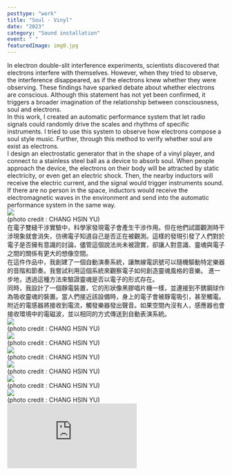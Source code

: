 ```yaml
---
posttype: "work"
title: "Soul - Vinyl"
date: "2023"
category: "Sound installation"
event: " "
featuredImage: img0.jpg
---
```

  <div class="box">
      <div class="dscrptn">
      In electron double-slit interference experiments, scientists discovered that electrons interfere with themselves. However, when they tried to observe, the interference disappeared, as if the electrons knew whether they were observing. These findings have sparked debate about whether electrons are conscious. Although this statement has not yet been confirmed, it triggers a broader imagination of the relationship between consciousness, soul and electrons.<br>
      In this work, I created an automatic performance system that let radio  signals could randomly drive the scales and rhythms of specific instruments. I tried to use this system to observe how electrons compose a soul style music. Further, through this method to verify whether soul are exist as electrons.<br>
      I design an electrostatic generator that in the shape of a vinyl player, and connect to a stainless steel ball as a device to absorb soul. When people approach the device, the electrons on their body will be attracted by static electricity, or even get an electric shock. Then, the nearby inductors will receive the electric current, and the signal would trigger instruments sound. If there are no person in the space, inductors would receive the electromagnetic waves in the environment and send into the automatic performance system in the same way.<br>
      </div>
  </div>


  <div class="box">
      <img class="subimg" src="./img1.jpg">
      <div class="photocredit">(photo credit : CHANG HSIN YU)</div>
  </div>


  <div class="box">
      <div class="dscrptn">
        在電子雙縫干涉實驗中，科學家發現電子會產生干涉作用。但在他們試圖觀測時干涉現象就會消失，彷彿電子知道自己是否正在被觀測。這樣的發現引發了人們對於電子是否擁有意識的討論，儘管這個說法尚未被證實，卻讓人對意識、靈魂與電子之間的關係有更大的想像空間。<br>
        在這件作品中，我創建了一個自動演奏系統，讓無線電訊號可以隨機驅動特定樂器的音階和節奏。我嘗試利用這個系統來觀察電子如何創造靈魂風格的音樂。 進一步地，透過這種方法來驗證靈魂是否以電子的形式存在。<br>
        同時，我設計了一個靜電裝置，它的形狀像黑膠唱片機一樣，並連接到不銹鋼球作為吸收靈魂的裝置。當人們接近該設備時，身上的電子會被靜電吸引，甚至觸電。附近的電感器將接收到電流，觸發樂器發出聲音。如果空間內沒有人，感應器也會接收環境中的電磁波，並以相同的方式傳送到自動表演系統。<br>
      </div>
  </div>


  <div class="box">
      <img class="subimg" src="./img2.jpg">
      <div class="photocredit">(photo credit : CHANG HSIN YU)</div>
  </div>


<!-- 
  <div class="box">
    <br>
  </div>
  <div class="box">
    <br>
  </div> -->

  <div class="box">
      <img class="subimg" src="./img3.jpg">
      <div class="photocredit">(photo credit : CHANG HSIN YU)</div>
  </div>

  <div class="box">
      <img class="subimg" src="./img4.jpg">
      <div class="photocredit">(photo credit : CHANG HSIN YU)</div>
  </div>

  <div class="box">
      <img class="subimg" src="./img5.jpg">
      <div class="photocredit">(photo credit : CHANG HSIN YU)</div>
  </div>

  <div class="box">
      <img class="subimg" src="./img6.jpg">
      <div class="photocredit">(photo credit : CHANG HSIN YU)</div>
  </div>
  <div class="box">
      <img class="subimg" src="./img7.jpg">
      <div class="photocredit">(photo credit : CHANG HSIN YU)</div>
  </div>
  <div class="box">
  </div>

  <iframe title="vimeo-player" src="https://player.vimeo.com/video/904161274?h=00fd45c708" frameborder="0" allowfullscreen></iframe>
